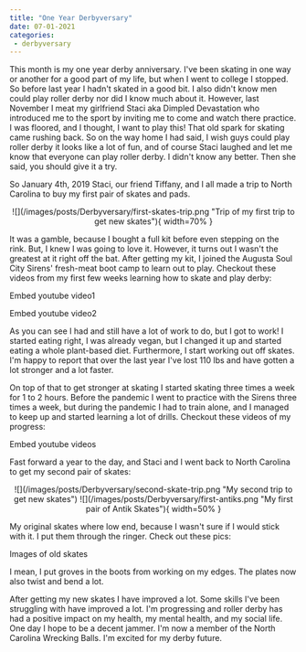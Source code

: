 ```yaml
---
title: "One Year Derbyversary"
date: 07-01-2021
categories:
 - derbyversary
---
```


This month is my one year derby anniversary.  I've been skating in one
way or another for a good part of my life, but when I went to college
I stopped.  So before last year I hadn't skated in a good bit.  I also
didn't know men could play roller derby nor did I know much about
it. However, last November I meat my girlfriend Staci aka Dimpled
Devastation who introduced me to the sport by inviting me to come and
watch there practice.  I was floored, and I thought, I want to play
this!  That old spark for skating came rushing back.  So on the way
home I had said, I wish guys could play roller derby it looks like a
lot of fun, and of course Staci laughed and let me know that everyone
can play roller derby.  I didn't know any better.  Then she said, you
should give it a try.

So January 4th, 2019 Staci, our friend Tiffany, and I all made a trip
to North Carolina to buy my first pair of skates and pads.  

<center>![](/images/posts/Derbyversary/first-skates-trip.png "Trip of my first trip to get new skates"){ width=70% }</center>

It was a gamble, because I bought a full kit before even stepping on
the rink.  But, I knew I was going to love it.  However, it turns out
I wasn't the greatest at it right off the bat.  After getting my kit,
I joined the Augusta Soul City Sirens' fresh-meat boot camp to learn
out to play. Checkout these videos from my first few weeks learning
how to skate and play derby:

Embed youtube video1

Embed youtube video2

As you can see I had and still have a lot of work to do, but I got to
work!  I started eating right, I was already vegan, but I changed it
up and started eating a whole plant-based diet.  Furthermore, I start
working out off skates.  I'm happy to report that over the last year
I've lost 110 lbs and have gotten a lot stronger and a lot faster.  

On top of that to get stronger at skating I started skating three
times a week for 1 to 2 hours.  Before the pandemic I went to practice
with the Sirens three times a week, but during the pandemic I had to
train alone, and I managed to keep up and started learning a lot of
drills.  Checkout these videos of my progress:

Embed youtube videos

Fast forward a year to the day, and Staci and I went back to North
Carolina to get my second pair of skates:

<center>
![](/images/posts/Derbyversary/second-skate-trip.png "My second trip
to get new skates") ![](/images/posts/Derbyversary/first-antiks.png "My first pair of Antik Skates"){ width=50% }
</center>

My original skates where low end, because I wasn't sure if I would
stick with it.  I put them through the ringer.  Check out these pics:

Images of old skates

I mean, I put groves in the boots from working on my edges.  The
plates now also twist and bend a lot.

After getting my new skates I have improved a lot.  Some skills I've
been struggling with have improved a lot.  I'm progressing and roller
derby has had a positive impact on my health, my mental health, and my
social life.  One day I hope to be a decent jammer.  I'm now a member
of the North Carolina Wrecking Balls.  I'm excited for my derby
future.
